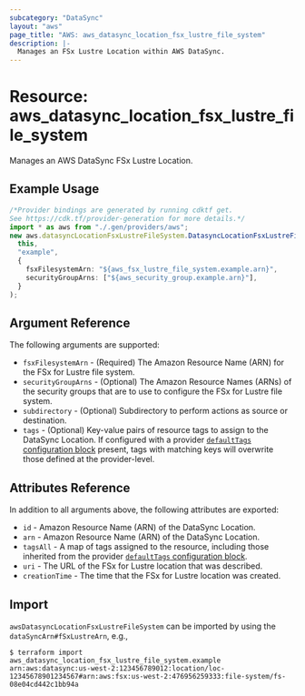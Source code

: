 ```yaml
---
subcategory: "DataSync"
layout: "aws"
page_title: "AWS: aws_datasync_location_fsx_lustre_file_system"
description: |-
  Manages an FSx Lustre Location within AWS DataSync.
---
```


# Resource: aws\_datasync\_location\_fsx\_lustre\_file\_system

Manages an AWS DataSync FSx Lustre Location.

## Example Usage

```typescript
/*Provider bindings are generated by running cdktf get.
See https://cdk.tf/provider-generation for more details.*/
import * as aws from "./.gen/providers/aws";
new aws.datasyncLocationFsxLustreFileSystem.DatasyncLocationFsxLustreFileSystem(
  this,
  "example",
  {
    fsxFilesystemArn: "${aws_fsx_lustre_file_system.example.arn}",
    securityGroupArns: ["${aws_security_group.example.arn}"],
  }
);

```

## Argument Reference

The following arguments are supported:

* `fsxFilesystemArn` - (Required) The Amazon Resource Name (ARN) for the FSx for Lustre file system.
* `securityGroupArns` - (Optional) The Amazon Resource Names (ARNs) of the security groups that are to use to configure the FSx for Lustre file system.
* `subdirectory` - (Optional) Subdirectory to perform actions as source or destination.
* `tags` - (Optional) Key-value pairs of resource tags to assign to the DataSync Location. If configured with a provider [`defaultTags` configuration block](https://registry.terraform.io/providers/hashicorp/aws/latest/docs#default_tags-configuration-block) present, tags with matching keys will overwrite those defined at the provider-level.

## Attributes Reference

In addition to all arguments above, the following attributes are exported:

* `id` - Amazon Resource Name (ARN) of the DataSync Location.
* `arn` - Amazon Resource Name (ARN) of the DataSync Location.
* `tagsAll` - A map of tags assigned to the resource, including those inherited from the provider [`defaultTags` configuration block](https://registry.terraform.io/providers/hashicorp/aws/latest/docs#default_tags-configuration-block).
* `uri` - The URL of the FSx for Lustre location that was described.
* `creationTime` - The time that the FSx for Lustre location was created.

## Import

`awsDatasyncLocationFsxLustreFileSystem` can be imported by using the `dataSyncArn#fSxLustreArn`, e.g.,

```console
$ terraform import aws_datasync_location_fsx_lustre_file_system.example arn:aws:datasync:us-west-2:123456789012:location/loc-12345678901234567#arn:aws:fsx:us-west-2:476956259333:file-system/fs-08e04cd442c1bb94a
```
